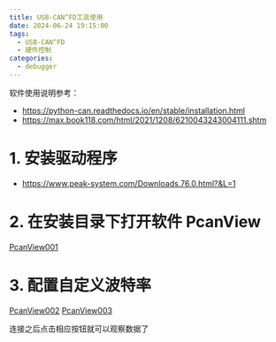 ```yaml
---
title: USB-CAN^FD工具使用
date: 2024-06-24 19:15:00
tags:
  - USB-CAN^FD
  - 硬件控制
categories:
  - debugger
---
```


软件使用说明参考：

- https://python-can.readthedocs.io/en/stable/installation.html
- https://max.book118.com/html/2021/1208/6210043243004111.shtm

# 1. 安装驱动程序

- https://www.peak-system.com/Downloads.76.0.html?&L=1

# 2. 在安装目录下打开软件 PcanView

[PcanView001](./images/PcanView001.PNG)

# 3. 配置自定义波特率

[PcanView002](./images/PcanView002.PNG)
[PcanView003](./images/PcanView003.PNG)

连接之后点击相应按钮就可以观察数据了
